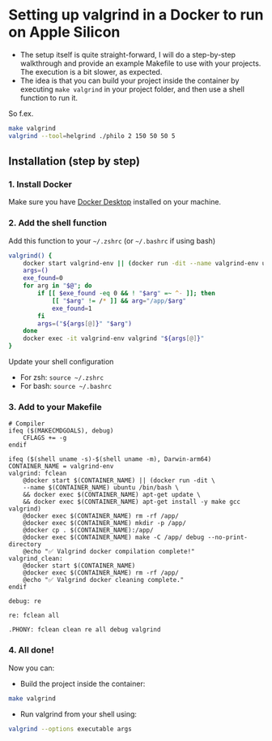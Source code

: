 # Setting up valgrind in a Docker to run on Apple Silicon

* The setup itself is quite straight-forward, I will do a step-by-step walkthrough and provide an example Makefile to use with your projects. The execution is a bit slower, as expected.
* The idea is that you can build your project inside the container by executing `make valgrind` in your project folder, and then use a shell function to run it.

So f.ex.
```sh
make valgrind
valgrind --tool=helgrind ./philo 2 150 50 50 5
```

## Installation (step by step)

### 1. Install Docker
Make sure you have [Docker Desktop](https://www.docker.com/products/docker-desktop/) installed on your machine.
### 2. Add the shell function
Add this function to your `~/.zshrc` (or `~/.bashrc` if using bash)

```sh
valgrind() {
	docker start valgrind-env || (docker run -dit --name valgrind-env ubuntu /bin/bash && docker exec valgrind-env apt-get update && docker exec valgrind-env apt-get install -y make gcc valgrind)
	args=()
	exe_found=0
	for arg in "$@"; do
		if [[ $exe_found -eq 0 && ! "$arg" =~ ^- ]]; then
			[[ "$arg" != /* ]] && arg="/app/$arg"
			exe_found=1
		fi
		args=("${args[@]}" "$arg")
	done
	docker exec -it valgrind-env valgrind "${args[@]}"
}
```
Update your shell configuration
* For zsh: `source ~/.zshrc`
* For bash: `source ~/.bashrc`

### 3. Add to your Makefile
```make
# Compiler
ifeq ($(MAKECMDGOALS), debug)
	CFLAGS += -g
endif

ifeq ($(shell uname -s)-$(shell uname -m), Darwin-arm64)
CONTAINER_NAME = valgrind-env
valgrind: fclean
	@docker start $(CONTAINER_NAME) || (docker run -dit \
	--name $(CONTAINER_NAME) ubuntu /bin/bash \
	&& docker exec $(CONTAINER_NAME) apt-get update \
	&& docker exec $(CONTAINER_NAME) apt-get install -y make gcc valgrind)
	@docker exec $(CONTAINER_NAME) rm -rf /app/
	@docker exec $(CONTAINER_NAME) mkdir -p /app/
	@docker cp . $(CONTAINER_NAME):/app/
	@docker exec $(CONTAINER_NAME) make -C /app/ debug --no-print-directory
	@echo "✅ Valgrind docker compilation complete!"
valgrind_clean:
	@docker start $(CONTAINER_NAME)
	@docker exec $(CONTAINER_NAME) rm -rf /app/
	@echo "✅ Valgrind docker cleaning complete."
endif

debug: re

re: fclean all

.PHONY: fclean clean re all debug valgrind
```

### 4. All done!
Now you can:
* Build the project inside the container:
```sh
make valgrind
```
* Run valgrind from your shell using:
```sh
valgrind --options executable args
```
